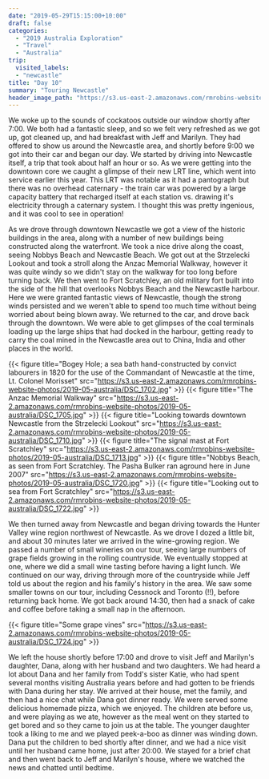 ```yaml
---
date: "2019-05-29T15:15:00+10:00"
draft: false
categories:
  - "2019 Australia Exploration"
  - "Travel"
  - "Australia"
trip:
  visited_labels:
  - "newcastle"
title: "Day 10"
summary: "Touring Newcastle"
header_image_path: "https://s3.us-east-2.amazonaws.com/rmrobins-website-photos/2019-05-australia/DSC_1702.jpg"
---
```


We woke up to the sounds of cockatoos outside our window shortly after 7:00. We both had a fantastic sleep, and so we felt very refreshed as we got up, got cleaned up, and had breakfast with Jeff and Marilyn. They had offered to show us around the Newcastle area, and shortly before 9:00 we got into their car and began our day. We started by driving into Newcastle itself, a trip that took about half an hour or so. As we were getting into the downtown core we caught a glimpse of their new LRT line, which went into service earlier this year. This LRT was notable as it had a pantograph but there was no overhead caternary - the train car was powered by a large capacity battery that recharged itself at each station vs. drawing it's electricity through a caternary system. I thought this was pretty ingenious, and it was cool to see in operation!

As we drove through downtown Newcastle we got a view of the historic buildings in the area, along with a number of new buildings being constructed along the waterfront. We took a nice drive along the coast, seeing Nobbys Beach and Newcastle Beach. We got out at the Strzelecki Lookout and took a stroll along the Anzac Memorial Walkway, however it was quite windy so we didn't stay on the walkway for too long before turning back. We then went to Fort Scratchley, an old military fort built into the side of the hill that overlooks Nobbys Beach and the Newcastle harbour. Here we were granted fantastic views of Newcastle, though the strong winds persisted and we weren't able to spend too much time without being worried about being blown away. We returned to the car, and drove back through the downtown. We were able to get glimpses of the coal terminals loading up the large ships that had docked in the harbour, getting ready to carry the coal mined in the Newcastle area out to China, India and other places in the world.

{{< figure title="Bogey Hole; a sea bath hand-constructed by convict labourers in 1820 for the use of the Commandant of Newcastle at the time, Lt. Colonel Morisset" src="https://s3.us-east-2.amazonaws.com/rmrobins-website-photos/2019-05-australia/DSC_1702.jpg" >}}
{{< figure title="The Anzac Memorial Walkway" src="https://s3.us-east-2.amazonaws.com/rmrobins-website-photos/2019-05-australia/DSC_1705.jpg" >}}
{{< figure title="Looking towards downtown Newcastle from the Strzelecki Lookout" src="https://s3.us-east-2.amazonaws.com/rmrobins-website-photos/2019-05-australia/DSC_1710.jpg" >}}
{{< figure title="The signal mast at Fort Scratchley" src="https://s3.us-east-2.amazonaws.com/rmrobins-website-photos/2019-05-australia/DSC_1713.jpg" >}}
{{< figure title="Nobbys Beach, as seen from Fort Scratchley. The Pasha Bulker ran aground here in June 2007" src="https://s3.us-east-2.amazonaws.com/rmrobins-website-photos/2019-05-australia/DSC_1720.jpg" >}}
{{< figure title="Looking out to sea from Fort Scratchley" src="https://s3.us-east-2.amazonaws.com/rmrobins-website-photos/2019-05-australia/DSC_1722.jpg" >}}

We then turned away from Newcastle and began driving towards the Hunter Valley wine region northwest of Newcastle. As we drove I dozed a little bit, and about 30 minutes later we arrived in the wine-growing region. We passed a number of small wineries on our tour, seeing large numbers of grape fields growing in the rolling countryside. We eventually stopped at one, where we did a small wine tasting before having a light lunch. We continued on our way, driving through more of the countryside while Jeff told us about the region and his family's history in the area. We saw some smaller towns on our tour, including Cessnock and Toronto (!!), before returning back home. We got back around 14:30, then had a snack of cake and coffee before taking a small nap in the afternoon.

{{< figure title="Some grape vines" src="https://s3.us-east-2.amazonaws.com/rmrobins-website-photos/2019-05-australia/DSC_1724.jpg" >}}

We left the house shortly before 17:00 and drove to visit Jeff and Marilyn's daughter, Dana, along with her husband and two daughters. We had heard a lot about Dana and her family from Todd's sister Katie, who had spent several months visiting Australia years before and had gotten to be friends with Dana during her stay. We arrived at their house, met the family, and then had a nice chat while Dana got dinner ready. We were served some delicious homemade pizza, which we enjoyed. The children ate before us, and were playing as we ate, however as the meal went on they started to get bored and so they came to join us at the table. The younger daughter took a liking to me and we played peek-a-boo as dinner was winding down. Dana put the children to bed shortly after dinner, and we had a nice visit until her husband came home, just after 20:00. We stayed for a brief chat and then went back to Jeff and Marilyn's house, where we watched the news and chatted until bedtime.

